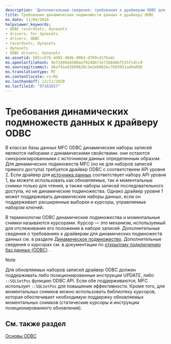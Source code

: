 ```yaml
---
description: 'Дополнительные сведения: требования к драйверам ODBC для динамических подмножеств данных'
title: Требования динамических подмножеств данных к драйверу ODBC
ms.date: 11/04/2016
helpviewer_keywords:
- ODBC recordsets, dynasets
- drivers, for dynasets
- drivers, ODBC
- recordsets, dynasets
- dynasets
- ODBC drivers, dynasets
ms.assetid: 585cc67b-4d92-404b-9903-d769cd17badc
ms.openlocfilehash: 9e72499eb500ae79248673e73b666bf535fcdcc0
ms.sourcegitcommit: d6af41e42699628c3e2e6063ec7b03931a49a098
ms.translationtype: MT
ms.contentlocale: ru-RU
ms.lasthandoff: 12/11/2020
ms.locfileid: "97161017"
---
```

# <a name="odbc-driver-requirements-for-dynasets"></a>Требования динамических подмножеств данных к драйверу ODBC

В классах базы данных MFC ODBC динамические наборы записей являются наборами с динамическими свойствами. они остаются синхронизированными с источником данных определенным образом. Для динамических подмножеств MFC (но не для наборов записей прямого доступа) требуется драйвер ODBC с соответствием API уровня 2. Если драйвер для [источника данных](../../data/odbc/data-source-odbc.md) соответствует набору API уровня 1, вы можете использовать как обновляемые, так и моментальные снимки только для чтения, а также наборы записей последовательного доступа, но не динамические подмножества. Однако драйвер уровня 1 может поддерживать динамические наборы данных, если он поддерживает расширенные выборки и курсоры, управляемые набором ключей.

В терминологии ODBC динамические подмножества и моментальные снимки называются курсорами. Курсор — это механизм, используемый для отслеживания его положения в наборе записей. Дополнительные сведения о требованиях к драйверам для динамических подмножеств данных см. в разделе [Динамическое подмножество](../../data/odbc/dynaset.md). Дополнительные сведения о курсорах см. в документации по [открытому подключению баз данных (ODBC)](/sql/odbc/microsoft-open-database-connectivity-odbc) .

> [!NOTE]
> Для обновляемых наборов записей драйвер ODBC должен поддерживать либо позиционированные инструкции UPDATE, либо `::SQLSetPos` функцию ODBC API. Если обе поддерживаются, MFC использует `::SQLSetPos` для повышения эффективности. Кроме того, для моментальных снимков можно использовать библиотеку курсоров, которая обеспечивает необходимую поддержку обновляемых моментальных снимков (статические курсоры и инструкции позиционированного обновления).

## <a name="see-also"></a>См. также раздел

[Основы ODBC](../../data/odbc/odbc-basics.md)
